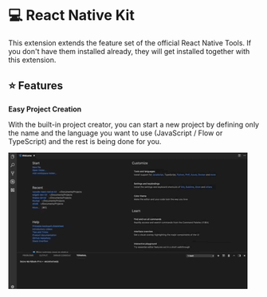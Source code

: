 # :computer: React Native Kit

This extension extends the feature set of the official React Native Tools. If you don't have them installed already, they will get installed together with this extension.

## :star: Features

**Easy Project Creation**

With the built-in project creator, you can start a new project by defining only the name and the language you want to use (JavaScript / Flow or TypeScript) and the rest is being done for you.

![feature Create Project](images/feature-create-project.gif)
